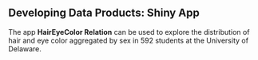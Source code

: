 Developing Data Products: Shiny App
-------------------------------------

The app **HairEyeColor Relation** can be used to explore the distribution of hair 
and eye color aggregated by sex in 592 students at the University of Delaware. 
